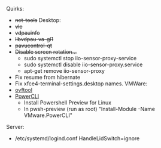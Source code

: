 Quirks:
* ~~net-tools~~
Desktop:
* ~~vlc~~
* ~~vdpauinfo~~
* ~~libvdpau-va-gl1~~
* ~~pavucontrol-qt~~
* ~~Disable screen rotation...~~
  * sudo systemctl stop iio-sensor-proxy-service
  * sudo systemctl disable iio-sensor-proxy.service
  * apt-get remove iio-sensor-proxy
* Fix resume from hibernate
* Fix xfce4-terminal-settings.desktop names.
VMWare:
* [ovftool](https://code.vmware.com/web/tool/4.3.0/ovf)
* [PowerCLI](https://www.altaro.com/vmware/install-powercli-ubuntu-linux-18-04-lts/)
  * Install Powershell Preview for Linux
  * In pwsh-preview (run as root) "Install-Module -Name VMware.PowerCLI"

Server:
* /etc/systemd/logind.conf HandleLidSwitch=ignore
